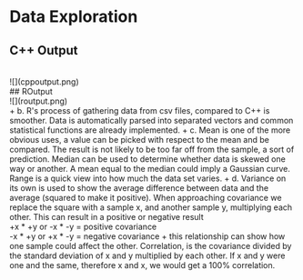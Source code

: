 # Data Exploration
## C++ Output
<br>
![](cppoutput.png)
<br>
## ROutput
<br>
![](routput.png)
<br>
+ b. R's process of gathering data from csv files, compared to C++ is smoother. Data is automatically parsed into separated vectors and common statistical functions are already implemented.
+ c. Mean is one of the more obvious uses, a value can be picked with respect to the mean and be compared. The result is not likely to be too far off from the sample, a sort of prediction. Median can be used to determine whether data is skewed one way or another. A mean equal to the median could imply a Gaussian curve. Range is a quick view into how much the data set varies.
+ d. Variance on its own is used to show the average difference between data and the average (squared to make it positive). When approaching covariance we replace the square with a sample x, and another sample y, multiplying each other. This can result in a positive or negative result
<br>
+x * +y or -x * -y = positive covariance
<br>
-x * +y or +x * -y = negative covariance
+ this relationship can show how one sample could affect the other. Correlation, is the covariance divided by the standard deviation of x and y multiplied by each other. If x and y were one and the same, therefore x and x, we would get a 100% correlation.
